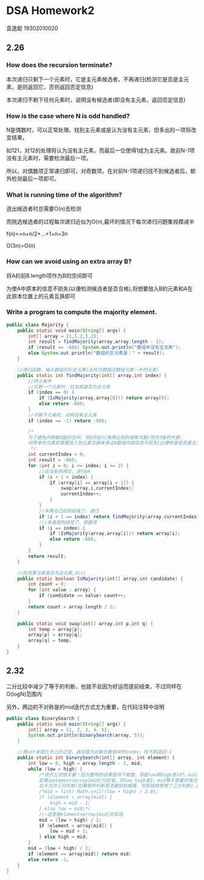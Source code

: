 # DSA Homework2

袁逸聪 19302010020

## 2.26

### How does the recursion terminate?

本次递归只剩下一个元素时，它是主元素候选者，不再递归(检测它是否是主元素，是则返回它，否则返回否定信息)

本次递归不剩下任何元素时，说明没有候选者(即没有主元素，返回否定信息)

### How is the case where N is odd handled?

N是偶数时，可以正常处理。找到主元素或是认为没有主元素，但多出的一项将改变结果。

如121，对12的处理将认为没有主元素，而最后一位使得1成为主元素。故前N-1项没有主元素时，需要检测最后一项。

所以，对偶数项正常递归即可，对奇数项，在对前N-1项递归找不到候选者后，额外检测最后一项即可。

### What is running time of the algorithm?

选出候选者时总需要O(n)去检测

而挑选候选者的过程每次递归近似为O(n),最坏的情况下每次递归问题集规模减半

f(n)<=n+n/2+...+1+n=3n

O(3n)=O(n)

### How can we avoid using an extra array B?

将A的前B.length项作为B的空间即可

为使A中原本的信息不损失(以便检测候选者是否合格),将想要放入B的元素和A在此原本位置上的元素互换即可

### Write a program to compute the majority element.

```Java
public class Majority {
    public static void main(String[] args) {
        int[] array = {1,1,2,3,2};
        int result = findMajority(array,array.length - 1);
        if (result == -666) System.out.println("数组中没有主元素");
        else System.out.println("数组的主元素是：" + result);
    }

    //递归函数，输入数组打印主元素(出现次数超过数组元素一半的元素)
    public static int findMajority(int[] array,int index) {
        //终止条件
        //只剩一个元素时，检测其是否为主元素
        if (index == 0) {
            if (IsMajority(array,array[0])) return array[0];
            else return -666;
        }
        //不剩下元素时，说明没有主元素
        if (index == -1) return -666;

        /*
        为了避免开辟数组B的空间，将A的前n(两两比较的相等次数)项作为B的代替，
        将原本的元素和需要放入的元素交换来保证A数组内容信息不损失(以便检查是否是主元)
         */
        int currentIndex = 0;
        int result = -666;
        for (int i = 0; i <= index; i += 2) {
            //还没到末两位，进行pk
            if (i + 1 < index) {
                if (array[i] == array[i + 1]) {
                    swap(array,i,currentIndex);
                    currentIndex++;
                }
            }
            //末两位已经到结尾了，递归
            if (i + 1 == index) return findMajority(array,currentIndex);
            //i本身就到结尾了，奇数项
            if (i == index) {
                if (IsMajority(array,array[i])) return array[i];
                else return -666;
            }
        }
        return result;
    }

    //检测某元素是否为主元素,O(n)
    public static boolean IsMajority(int[] array,int candidate) {
        int count = 0;
        for (int value : array) {
            if (candidate == value) count++;
        }
        return count > array.length / 2;
    }

    public static void swap(int[] array,int p,int q) {
        int temp = array[p];
        array[p] = array[q];
        array[q] = temp;
    }
}
```

## 2.32

二分比较中减少了等于的判断，也就不会因为好运而提前结束，不过同样在O(logN)范围内

另外，两边的不对称是的mid迭代方式尤为重要，在代码注释中说明

```Java
public class BinarySearch {
    public static void main(String[] args) {
        int[] array = {1, 2, 3, 4, 5};
        System.out.println(binarySearch(array, 5));
    }

    //用int来简化书上的泛型，返回值为对象在数组中的index，找不到返回-1
    public static int binarySearch(int[] array, int element) {
        int low = 0, high = array.length - 1, mid;
        while (low < high) {
            /*迭代公式很关键！因为整除的结果是向下取整，导致low和high差1时，mid为low
            如果以element<array[mid]为判准，则low high差1，mid等于答案的情况下会不更新low
            在不允许三分判断(如果额外判断是否跟目标相等，则变相地使用了三分判断),就是该成向上取整比较合适了*/
            /*mid = (int) Math.ceil((low + high) / 2.0);
            if (element < array[mid]) {
                high = mid - 1;
            } else low = mid;*/
            //↑这里是element<array[mid]的实现
            mid = (low + high) / 2;
            if (element > array[mid]) {
                low = mid + 1;
            } else high = mid;
        }
        mid = (low + high) / 2;
        if (element == array[mid]) return mid;
        else return -1;
    }
}
```
